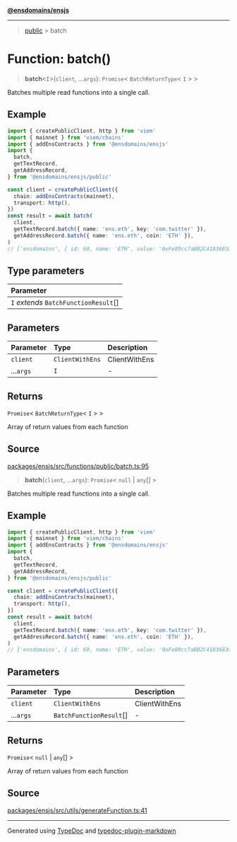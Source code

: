 [**@ensdomains/ensjs**](../README.md)

---

> [public](README.md) > batch

# Function: batch()

> **batch**\<`I`\>(`client`, ...`args`): `Promise`\< `BatchReturnType`\< `I` \> \>

Batches multiple read functions into a single call.

## Example

```ts
import { createPublicClient, http } from 'viem'
import { mainnet } from 'viem/chains'
import { addEnsContracts } from '@ensdomains/ensjs'
import {
  batch,
  getTextRecord,
  getAddressRecord,
} from '@ensdomains/ensjs/public'

const client = createPublicClient({
  chain: addEnsContracts(mainnet),
  transport: http(),
})
const result = await batch(
  client,
  getTextRecord.batch({ name: 'ens.eth', key: 'com.twitter' }),
  getAddressRecord.batch({ name: 'ens.eth', coin: 'ETH' }),
)
// ['ensdomains', { id: 60, name: 'ETH', value: '0xFe89cc7aBB2C4183683ab71653C4cdc9B02D44b7 }]
```

## Type parameters

| Parameter                             |
| :------------------------------------ |
| `I` _extends_ `BatchFunctionResult`[] |

## Parameters

| Parameter | Type            | Description   |
| :-------- | :-------------- | :------------ |
| `client`  | `ClientWithEns` | ClientWithEns |
| ...`args` | `I`             | -             |

## Returns

`Promise`\< `BatchReturnType`\< `I` \> \>

Array of return values from each function

## Source

[packages/ensjs/src/functions/public/batch.ts:95](https://github.com/ensdomains/ensjs/blob/1b90b888/packages/ensjs/src/functions/public/batch.ts#L95)

> **batch**(`client`, ...`args`): `Promise`\< `null` \| `any`[] \>

Batches multiple read functions into a single call.

## Example

```ts
import { createPublicClient, http } from 'viem'
import { mainnet } from 'viem/chains'
import { addEnsContracts } from '@ensdomains/ensjs'
import {
  batch,
  getTextRecord,
  getAddressRecord,
} from '@ensdomains/ensjs/public'

const client = createPublicClient({
  chain: addEnsContracts(mainnet),
  transport: http(),
})
const result = await batch(
  client,
  getTextRecord.batch({ name: 'ens.eth', key: 'com.twitter' }),
  getAddressRecord.batch({ name: 'ens.eth', coin: 'ETH' }),
)
// ['ensdomains', { id: 60, name: 'ETH', value: '0xFe89cc7aBB2C4183683ab71653C4cdc9B02D44b7 }]
```

## Parameters

| Parameter | Type                    | Description   |
| :-------- | :---------------------- | :------------ |
| `client`  | `ClientWithEns`         | ClientWithEns |
| ...`args` | `BatchFunctionResult`[] | -             |

## Returns

`Promise`\< `null` \| `any`[] \>

Array of return values from each function

## Source

[packages/ensjs/src/utils/generateFunction.ts:41](https://github.com/ensdomains/ensjs/blob/1b90b888/packages/ensjs/src/utils/generateFunction.ts#L41)

---

Generated using [TypeDoc](https://typedoc.org/) and [typedoc-plugin-markdown](https://www.npmjs.com/package/typedoc-plugin-markdown)
